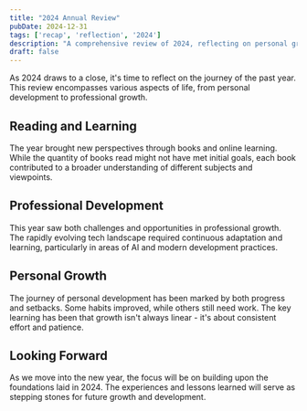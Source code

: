 ```yaml
---
title: "2024 Annual Review"
pubDate: 2024-12-31
tags: ['recap', 'reflection', '2024']
description: "A comprehensive review of 2024, reflecting on personal growth, challenges, and achievements throughout the year."
draft: false
---
```


As 2024 draws to a close, it's time to reflect on the journey of the past year. This review encompasses various aspects of life, from personal development to professional growth.

## Reading and Learning

The year brought new perspectives through books and online learning. While the quantity of books read might not have met initial goals, each book contributed to a broader understanding of different subjects and viewpoints.

## Professional Development

This year saw both challenges and opportunities in professional growth. The rapidly evolving tech landscape required continuous adaptation and learning, particularly in areas of AI and modern development practices.

## Personal Growth

The journey of personal development has been marked by both progress and setbacks. Some habits improved, while others still need work. The key learning has been that growth isn't always linear - it's about consistent effort and patience.

## Looking Forward

As we move into the new year, the focus will be on building upon the foundations laid in 2024. The experiences and lessons learned will serve as stepping stones for future growth and development.